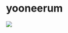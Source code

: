 # yooneerum

<img src="https://img.shields.io/badge/JAVA-3766AB?style=flat-square&logo=JAVA&logoColor=white"/></a>
